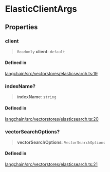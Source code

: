 ElasticClientArgs
=================

Properties[](#properties "Direct link to Properties")
------------------------------------------------------

### client[](#client "Direct link to client")

> `Readonly` **client**: `default`

#### Defined in[](#defined-in "Direct link to Defined in")

[langchain/src/vectorstores/elasticsearch.ts:19](https://github.com/hwchase17/langchainjs/blob/1c1274d/langchain/src/vectorstores/elasticsearch.ts#L19)

### indexName?[](#indexname "Direct link to indexName?")

> **indexName**: `string`

#### Defined in[](#defined-in-1 "Direct link to Defined in")

[langchain/src/vectorstores/elasticsearch.ts:20](https://github.com/hwchase17/langchainjs/blob/1c1274d/langchain/src/vectorstores/elasticsearch.ts#L20)

### vectorSearchOptions?[](#vectorsearchoptions "Direct link to vectorSearchOptions?")

> **vectorSearchOptions**: `VectorSearchOptions`

#### Defined in[](#defined-in-2 "Direct link to Defined in")

[langchain/src/vectorstores/elasticsearch.ts:21](https://github.com/hwchase17/langchainjs/blob/1c1274d/langchain/src/vectorstores/elasticsearch.ts#L21)